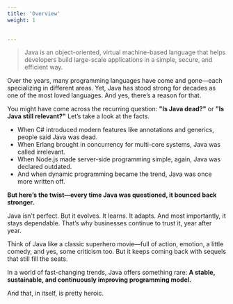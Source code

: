 ```yaml
---
title: 'Overview'
weight: 1

 
---
```


> Java is an object-oriented, virtual machine-based language that helps developers build large-scale applications in a simple, secure, and efficient way.

Over the years, many programming languages have come and gone—each specializing in different areas. Yet, Java has stood strong for decades as one of the most loved languages. And yes, there’s a reason for that.

You might have come across the recurring question:
**"Is Java dead?"** or **"Is Java still relevant?"**
Let’s take a look at the facts.

* When C# introduced modern features like annotations and generics, people said Java was dead.
* When Erlang brought in concurrency for multi-core systems, Java was called irrelevant.
* When Node.js made server-side programming simple, again, Java was declared outdated.
* And when dynamic programming became the trend, Java was once more written off.

**But here’s the twist—every time Java was questioned, it bounced back stronger.**

Java isn't perfect. But it evolves. It learns. It adapts. And most importantly, it stays dependable. That’s why businesses continue to trust it, year after year.

Think of Java like a classic superhero movie—full of action, emotion, a little comedy, and yes, some criticism too. But it keeps coming back with sequels that still fill the seats.

In a world of fast-changing trends, Java offers something rare:
**A stable, sustainable, and continuously improving programming model.**

And that, in itself, is pretty heroic.
